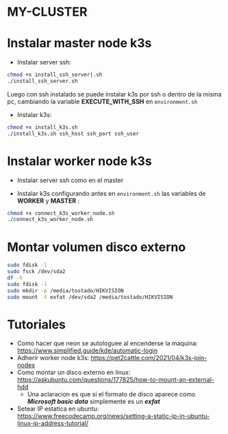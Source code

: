 # MY-CLUSTER

# Instalar master node k3s

* Instalar server ssh:
```bash
chmod +x install_ssh_server|.sh
./install_ssh_server.sh
``` 

Luego con ssh instalado se puede instalar k3s por ssh o dentro de la misma pc, cambiando la variable **EXECUTE_WITH_SSH** en `environment.sh`

* Instalar k3s:
```bash
chmod +x install_k3s.sh 
./install_k3s.sh ssh_host ssh_port ssh_user
```

# Instalar worker node k3s

* Instalar server ssh como en el master

* Instalar k3s configurando antes en `environment.sh` las variables de **WORKER** y **MASTER** :
```bash
chmod +x connect_k3s_worker_node.sh 
./connect_k3s_worker_node.sh
```

# Montar volumen disco externo
```bash
sudo fdisk -l
sudo fsck /dev/sda2
df -h
sudo fdisk -l
sudo mkdir -p /media/tostado/HIKVISION
sudo mount -t exfat /dev/sda2 /media/tostado/HIKVISION
```

# Tutoriales

* Como hacer que neon se autologuee al encenderse la maquina: https://www.simplified.guide/kde/automatic-login
* Adherir worker node k3s: https://pet2cattle.com/2021/04/k3s-join-nodes
* Como montar un disco externo en linux: https://askubuntu.com/questions/177825/how-to-mount-an-external-hdd
    - Una aclaracion es que si el formato de disco aparece como ***Microsoft basic data*** simplemente es un ***exfat***
* Setear IP estatica en ubuntu: https://www.freecodecamp.org/news/setting-a-static-ip-in-ubuntu-linux-ip-address-tutorial/